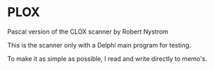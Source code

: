 # PLOX
Pascal version of the CLOX scanner by Robert Nystrom

This is the scanner only with a Delphi main program for testing.

To make it as simple as possible, I read and write directly to memo's.

